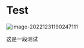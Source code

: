 # Test



![image-20221231190247111](C:\Users\fuyun\AppData\Roaming\Typora\typora-user-images\image-20221231190247111.png)

这是一段测试

